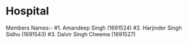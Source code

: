 # Hospital
Members Names:-
#1. Amandeep Singh (1691524)
#2. Harjinder Singh Sidhu (1691543)
#3. Dalvir Singh Cheema (1691527)
